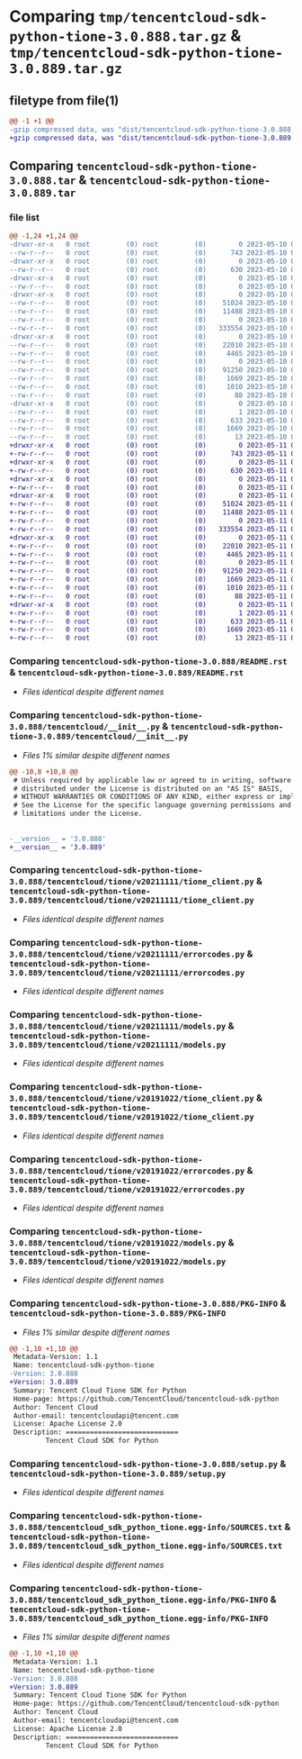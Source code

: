 # Comparing `tmp/tencentcloud-sdk-python-tione-3.0.888.tar.gz` & `tmp/tencentcloud-sdk-python-tione-3.0.889.tar.gz`

## filetype from file(1)

```diff
@@ -1 +1 @@
-gzip compressed data, was "dist/tencentcloud-sdk-python-tione-3.0.888.tar", last modified: Wed May 10 02:57:21 2023, max compression
+gzip compressed data, was "dist/tencentcloud-sdk-python-tione-3.0.889.tar", last modified: Thu May 11 03:23:35 2023, max compression
```

## Comparing `tencentcloud-sdk-python-tione-3.0.888.tar` & `tencentcloud-sdk-python-tione-3.0.889.tar`

### file list

```diff
@@ -1,24 +1,24 @@
-drwxr-xr-x   0 root         (0) root         (0)        0 2023-05-10 02:57:21.000000 tencentcloud-sdk-python-tione-3.0.888/
--rw-r--r--   0 root         (0) root         (0)      743 2023-05-10 02:57:20.000000 tencentcloud-sdk-python-tione-3.0.888/README.rst
-drwxr-xr-x   0 root         (0) root         (0)        0 2023-05-10 02:57:21.000000 tencentcloud-sdk-python-tione-3.0.888/tencentcloud/
--rw-r--r--   0 root         (0) root         (0)      630 2023-05-10 02:57:20.000000 tencentcloud-sdk-python-tione-3.0.888/tencentcloud/__init__.py
-drwxr-xr-x   0 root         (0) root         (0)        0 2023-05-10 02:57:21.000000 tencentcloud-sdk-python-tione-3.0.888/tencentcloud/tione/
--rw-r--r--   0 root         (0) root         (0)        0 2023-05-10 02:57:20.000000 tencentcloud-sdk-python-tione-3.0.888/tencentcloud/tione/__init__.py
-drwxr-xr-x   0 root         (0) root         (0)        0 2023-05-10 02:57:21.000000 tencentcloud-sdk-python-tione-3.0.888/tencentcloud/tione/v20211111/
--rw-r--r--   0 root         (0) root         (0)    51024 2023-05-10 02:57:20.000000 tencentcloud-sdk-python-tione-3.0.888/tencentcloud/tione/v20211111/tione_client.py
--rw-r--r--   0 root         (0) root         (0)    11488 2023-05-10 02:57:20.000000 tencentcloud-sdk-python-tione-3.0.888/tencentcloud/tione/v20211111/errorcodes.py
--rw-r--r--   0 root         (0) root         (0)        0 2023-05-10 02:57:20.000000 tencentcloud-sdk-python-tione-3.0.888/tencentcloud/tione/v20211111/__init__.py
--rw-r--r--   0 root         (0) root         (0)   333554 2023-05-10 02:57:20.000000 tencentcloud-sdk-python-tione-3.0.888/tencentcloud/tione/v20211111/models.py
-drwxr-xr-x   0 root         (0) root         (0)        0 2023-05-10 02:57:21.000000 tencentcloud-sdk-python-tione-3.0.888/tencentcloud/tione/v20191022/
--rw-r--r--   0 root         (0) root         (0)    22010 2023-05-10 02:57:20.000000 tencentcloud-sdk-python-tione-3.0.888/tencentcloud/tione/v20191022/tione_client.py
--rw-r--r--   0 root         (0) root         (0)     4465 2023-05-10 02:57:20.000000 tencentcloud-sdk-python-tione-3.0.888/tencentcloud/tione/v20191022/errorcodes.py
--rw-r--r--   0 root         (0) root         (0)        0 2023-05-10 02:57:20.000000 tencentcloud-sdk-python-tione-3.0.888/tencentcloud/tione/v20191022/__init__.py
--rw-r--r--   0 root         (0) root         (0)    91250 2023-05-10 02:57:20.000000 tencentcloud-sdk-python-tione-3.0.888/tencentcloud/tione/v20191022/models.py
--rw-r--r--   0 root         (0) root         (0)     1669 2023-05-10 02:57:21.000000 tencentcloud-sdk-python-tione-3.0.888/PKG-INFO
--rw-r--r--   0 root         (0) root         (0)     1010 2023-05-10 02:57:20.000000 tencentcloud-sdk-python-tione-3.0.888/setup.py
--rw-r--r--   0 root         (0) root         (0)       88 2023-05-10 02:57:21.000000 tencentcloud-sdk-python-tione-3.0.888/setup.cfg
-drwxr-xr-x   0 root         (0) root         (0)        0 2023-05-10 02:57:21.000000 tencentcloud-sdk-python-tione-3.0.888/tencentcloud_sdk_python_tione.egg-info/
--rw-r--r--   0 root         (0) root         (0)        1 2023-05-10 02:57:21.000000 tencentcloud-sdk-python-tione-3.0.888/tencentcloud_sdk_python_tione.egg-info/dependency_links.txt
--rw-r--r--   0 root         (0) root         (0)      633 2023-05-10 02:57:21.000000 tencentcloud-sdk-python-tione-3.0.888/tencentcloud_sdk_python_tione.egg-info/SOURCES.txt
--rw-r--r--   0 root         (0) root         (0)     1669 2023-05-10 02:57:21.000000 tencentcloud-sdk-python-tione-3.0.888/tencentcloud_sdk_python_tione.egg-info/PKG-INFO
--rw-r--r--   0 root         (0) root         (0)       13 2023-05-10 02:57:21.000000 tencentcloud-sdk-python-tione-3.0.888/tencentcloud_sdk_python_tione.egg-info/top_level.txt
+drwxr-xr-x   0 root         (0) root         (0)        0 2023-05-11 03:23:35.000000 tencentcloud-sdk-python-tione-3.0.889/
+-rw-r--r--   0 root         (0) root         (0)      743 2023-05-11 03:23:34.000000 tencentcloud-sdk-python-tione-3.0.889/README.rst
+drwxr-xr-x   0 root         (0) root         (0)        0 2023-05-11 03:23:35.000000 tencentcloud-sdk-python-tione-3.0.889/tencentcloud/
+-rw-r--r--   0 root         (0) root         (0)      630 2023-05-11 03:23:34.000000 tencentcloud-sdk-python-tione-3.0.889/tencentcloud/__init__.py
+drwxr-xr-x   0 root         (0) root         (0)        0 2023-05-11 03:23:35.000000 tencentcloud-sdk-python-tione-3.0.889/tencentcloud/tione/
+-rw-r--r--   0 root         (0) root         (0)        0 2023-05-11 03:23:34.000000 tencentcloud-sdk-python-tione-3.0.889/tencentcloud/tione/__init__.py
+drwxr-xr-x   0 root         (0) root         (0)        0 2023-05-11 03:23:35.000000 tencentcloud-sdk-python-tione-3.0.889/tencentcloud/tione/v20211111/
+-rw-r--r--   0 root         (0) root         (0)    51024 2023-05-11 03:23:34.000000 tencentcloud-sdk-python-tione-3.0.889/tencentcloud/tione/v20211111/tione_client.py
+-rw-r--r--   0 root         (0) root         (0)    11488 2023-05-11 03:23:34.000000 tencentcloud-sdk-python-tione-3.0.889/tencentcloud/tione/v20211111/errorcodes.py
+-rw-r--r--   0 root         (0) root         (0)        0 2023-05-11 03:23:34.000000 tencentcloud-sdk-python-tione-3.0.889/tencentcloud/tione/v20211111/__init__.py
+-rw-r--r--   0 root         (0) root         (0)   333554 2023-05-11 03:23:34.000000 tencentcloud-sdk-python-tione-3.0.889/tencentcloud/tione/v20211111/models.py
+drwxr-xr-x   0 root         (0) root         (0)        0 2023-05-11 03:23:35.000000 tencentcloud-sdk-python-tione-3.0.889/tencentcloud/tione/v20191022/
+-rw-r--r--   0 root         (0) root         (0)    22010 2023-05-11 03:23:34.000000 tencentcloud-sdk-python-tione-3.0.889/tencentcloud/tione/v20191022/tione_client.py
+-rw-r--r--   0 root         (0) root         (0)     4465 2023-05-11 03:23:34.000000 tencentcloud-sdk-python-tione-3.0.889/tencentcloud/tione/v20191022/errorcodes.py
+-rw-r--r--   0 root         (0) root         (0)        0 2023-05-11 03:23:34.000000 tencentcloud-sdk-python-tione-3.0.889/tencentcloud/tione/v20191022/__init__.py
+-rw-r--r--   0 root         (0) root         (0)    91250 2023-05-11 03:23:34.000000 tencentcloud-sdk-python-tione-3.0.889/tencentcloud/tione/v20191022/models.py
+-rw-r--r--   0 root         (0) root         (0)     1669 2023-05-11 03:23:35.000000 tencentcloud-sdk-python-tione-3.0.889/PKG-INFO
+-rw-r--r--   0 root         (0) root         (0)     1010 2023-05-11 03:23:34.000000 tencentcloud-sdk-python-tione-3.0.889/setup.py
+-rw-r--r--   0 root         (0) root         (0)       88 2023-05-11 03:23:35.000000 tencentcloud-sdk-python-tione-3.0.889/setup.cfg
+drwxr-xr-x   0 root         (0) root         (0)        0 2023-05-11 03:23:35.000000 tencentcloud-sdk-python-tione-3.0.889/tencentcloud_sdk_python_tione.egg-info/
+-rw-r--r--   0 root         (0) root         (0)        1 2023-05-11 03:23:35.000000 tencentcloud-sdk-python-tione-3.0.889/tencentcloud_sdk_python_tione.egg-info/dependency_links.txt
+-rw-r--r--   0 root         (0) root         (0)      633 2023-05-11 03:23:35.000000 tencentcloud-sdk-python-tione-3.0.889/tencentcloud_sdk_python_tione.egg-info/SOURCES.txt
+-rw-r--r--   0 root         (0) root         (0)     1669 2023-05-11 03:23:35.000000 tencentcloud-sdk-python-tione-3.0.889/tencentcloud_sdk_python_tione.egg-info/PKG-INFO
+-rw-r--r--   0 root         (0) root         (0)       13 2023-05-11 03:23:35.000000 tencentcloud-sdk-python-tione-3.0.889/tencentcloud_sdk_python_tione.egg-info/top_level.txt
```

### Comparing `tencentcloud-sdk-python-tione-3.0.888/README.rst` & `tencentcloud-sdk-python-tione-3.0.889/README.rst`

 * *Files identical despite different names*

### Comparing `tencentcloud-sdk-python-tione-3.0.888/tencentcloud/__init__.py` & `tencentcloud-sdk-python-tione-3.0.889/tencentcloud/__init__.py`

 * *Files 1% similar despite different names*

```diff
@@ -10,8 +10,8 @@
 # Unless required by applicable law or agreed to in writing, software
 # distributed under the License is distributed on an "AS IS" BASIS,
 # WITHOUT WARRANTIES OR CONDITIONS OF ANY KIND, either express or implied.
 # See the License for the specific language governing permissions and
 # limitations under the License.
 
 
-__version__ = '3.0.888'
+__version__ = '3.0.889'
```

### Comparing `tencentcloud-sdk-python-tione-3.0.888/tencentcloud/tione/v20211111/tione_client.py` & `tencentcloud-sdk-python-tione-3.0.889/tencentcloud/tione/v20211111/tione_client.py`

 * *Files identical despite different names*

### Comparing `tencentcloud-sdk-python-tione-3.0.888/tencentcloud/tione/v20211111/errorcodes.py` & `tencentcloud-sdk-python-tione-3.0.889/tencentcloud/tione/v20211111/errorcodes.py`

 * *Files identical despite different names*

### Comparing `tencentcloud-sdk-python-tione-3.0.888/tencentcloud/tione/v20211111/models.py` & `tencentcloud-sdk-python-tione-3.0.889/tencentcloud/tione/v20211111/models.py`

 * *Files identical despite different names*

### Comparing `tencentcloud-sdk-python-tione-3.0.888/tencentcloud/tione/v20191022/tione_client.py` & `tencentcloud-sdk-python-tione-3.0.889/tencentcloud/tione/v20191022/tione_client.py`

 * *Files identical despite different names*

### Comparing `tencentcloud-sdk-python-tione-3.0.888/tencentcloud/tione/v20191022/errorcodes.py` & `tencentcloud-sdk-python-tione-3.0.889/tencentcloud/tione/v20191022/errorcodes.py`

 * *Files identical despite different names*

### Comparing `tencentcloud-sdk-python-tione-3.0.888/tencentcloud/tione/v20191022/models.py` & `tencentcloud-sdk-python-tione-3.0.889/tencentcloud/tione/v20191022/models.py`

 * *Files identical despite different names*

### Comparing `tencentcloud-sdk-python-tione-3.0.888/PKG-INFO` & `tencentcloud-sdk-python-tione-3.0.889/PKG-INFO`

 * *Files 1% similar despite different names*

```diff
@@ -1,10 +1,10 @@
 Metadata-Version: 1.1
 Name: tencentcloud-sdk-python-tione
-Version: 3.0.888
+Version: 3.0.889
 Summary: Tencent Cloud Tione SDK for Python
 Home-page: https://github.com/TencentCloud/tencentcloud-sdk-python
 Author: Tencent Cloud
 Author-email: tencentcloudapi@tencent.com
 License: Apache License 2.0
 Description: ============================
         Tencent Cloud SDK for Python
```

### Comparing `tencentcloud-sdk-python-tione-3.0.888/setup.py` & `tencentcloud-sdk-python-tione-3.0.889/setup.py`

 * *Files identical despite different names*

### Comparing `tencentcloud-sdk-python-tione-3.0.888/tencentcloud_sdk_python_tione.egg-info/SOURCES.txt` & `tencentcloud-sdk-python-tione-3.0.889/tencentcloud_sdk_python_tione.egg-info/SOURCES.txt`

 * *Files identical despite different names*

### Comparing `tencentcloud-sdk-python-tione-3.0.888/tencentcloud_sdk_python_tione.egg-info/PKG-INFO` & `tencentcloud-sdk-python-tione-3.0.889/tencentcloud_sdk_python_tione.egg-info/PKG-INFO`

 * *Files 1% similar despite different names*

```diff
@@ -1,10 +1,10 @@
 Metadata-Version: 1.1
 Name: tencentcloud-sdk-python-tione
-Version: 3.0.888
+Version: 3.0.889
 Summary: Tencent Cloud Tione SDK for Python
 Home-page: https://github.com/TencentCloud/tencentcloud-sdk-python
 Author: Tencent Cloud
 Author-email: tencentcloudapi@tencent.com
 License: Apache License 2.0
 Description: ============================
         Tencent Cloud SDK for Python
```

